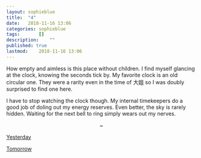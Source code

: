 ```yaml
---
layout: sophieblue
title: 	"4"
date:	2018-11-16 13:06
categories:	sophieblue
tags:		[] 
description: 	""
published: true
lastmod:	2018-11-16 13:06
---
```


How empty and aimless is this place without children. I find myself glancing at the clock, knowing the seconds tick by. My favorite clock is an old circular one. They were a rarity even in the time of <span class="cn-txt">大姐</span> so I was doubly surprised to find one here. 

I have to stop watching the clock though. My internal timekeepers do a good job of doling out my energy reserves. Even better, the sky is rarely hidden. Waiting for the next bell to ring simply wears out my nerves.

<center>~</center>

<span class="sb-nav-prev"><a href="{{ '3' | prepend: site.baseurl }}">Yesterday</a></span>

<span class="sb-nav-next"><a href="{{ '5' | prepend: site.baseurl }}">Tomorrow</a></span>

